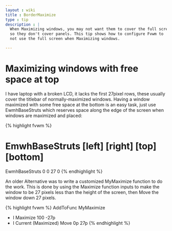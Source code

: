 ```yaml
---                                                                             
layout : wiki
title : BorderMaximize
type : tip
description : |
  When Maximizing windows, you may not want them to cover the full screen,
  so they don't cover panels. This tip shows how to configure Fvwm to
  not use the full screen when Maximizing windows.

---
```

# Maximizing windows with free space at top

I have laptop with a broken LCD, it lacks the first 27pixel rows, these
usually cover the titlebar of normally-maximized windows. Having a window
maximized with some free space at the bottom is an easy task, just use
EwmhBaseStruts which reserves space along the edge of the screen when windows
are maximized and placed:

{% highlight fvwm %}
# EmwhBaseStruts [left] [right] [top] [bottom]
EwmhBaseStruts 0 0 27 0
{% endhighlight %}

An older Alternative was to write a customized MyMaximize function
to do the work. This is done by using the Maximize function inputs
to make the window to be 27 pixels less than the height of
the screen, then Move the window down 27 pixels.

{% highlight fvwm %}
AddToFunc MyMaximize
+ I Maximize 100 -27p
+ I Current (Maximized) Move 0p 27p
{% endhighlight %}


